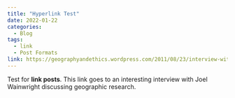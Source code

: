 ```yaml
---
title: "Hyperlink Test"
date: 2022-01-22
categories:
  - Blog
tags:
  - link
  - Post Formats
link: https://geographyandethics.wordpress.com/2011/08/23/interview-with-dr-joel-wainwright-the-ohio-state-university/
---
```


Test for **link posts**.  This link goes to an interesting interview with Joel Wainwright discussing geographic research.  


